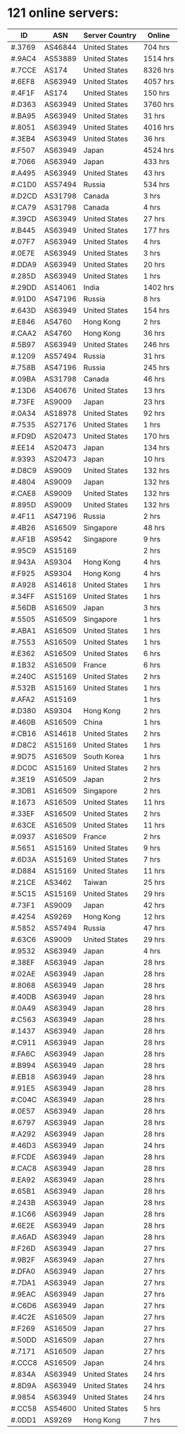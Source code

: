 # 121 online servers:

| ID | ASN | Server Country | Online |
| ------ | ------ | ------ | ------ |
| #.3769 | AS46844 | United States | 704 hrs |
| #.9AC4 | AS53889 | United States | 1514 hrs |
| #.7CCE | AS174 | United States | 8326 hrs |
| #.6EF8 | AS63949 | United States | 4057 hrs |
| #.4F1F | AS174 | United States | 150 hrs |
| #.D363 | AS63949 | United States | 3760 hrs |
| #.BA95 | AS63949 | United States | 31 hrs |
| #.8051 | AS63949 | United States | 4016 hrs |
| #.3EB4 | AS63949 | United States | 36 hrs |
| #.F507 | AS63949 | Japan | 4524 hrs |
| #.7066 | AS63949 | Japan | 433 hrs |
| #.A495 | AS63949 | United States | 43 hrs |
| #.C1D0 | AS57494 | Russia | 534 hrs |
| #.D2CD | AS31798 | Canada | 3 hrs |
| #.CA79 | AS31798 | Canada | 4 hrs |
| #.39CD | AS63949 | United States | 27 hrs |
| #.B445 | AS63949 | United States | 177 hrs |
| #.07F7 | AS63949 | United States | 4 hrs |
| #.0E7E | AS63949 | United States | 3 hrs |
| #.DDA9 | AS63949 | United States | 20 hrs |
| #.285D | AS63949 | United States | 1 hrs |
| #.29DD | AS14061 | India | 1402 hrs |
| #.91D0 | AS47196 | Russia | 8 hrs |
| #.643D | AS63949 | United States | 154 hrs |
| #.E846 | AS4760 | Hong Kong | 2 hrs |
| #.CAA2 | AS4760 | Hong Kong | 36 hrs |
| #.5B97 | AS63949 | United States | 246 hrs |
| #.1209 | AS57494 | Russia | 31 hrs |
| #.758B | AS47196 | Russia | 245 hrs |
| #.09BA | AS31798 | Canada | 46 hrs |
| #.13D6 | AS40676 | United States | 13 hrs |
| #.73FE | AS9009 | Japan | 23 hrs |
| #.0A34 | AS18978 | United States | 92 hrs |
| #.7535 | AS27176 | United States | 1 hrs |
| #.FD9D | AS20473 | United States | 170 hrs |
| #.EE14 | AS20473 | Japan | 134 hrs |
| #.9393 | AS20473 | Japan | 10 hrs |
| #.D8C9 | AS9009 | United States | 132 hrs |
| #.4804 | AS9009 | Japan | 132 hrs |
| #.CAE8 | AS9009 | United States | 132 hrs |
| #.895D | AS9009 | United States | 132 hrs |
| #.4F11 | AS47196 | Russia | 2 hrs |
| #.4B26 | AS16509 | Singapore | 48 hrs |
| #.AF1B | AS9542 | Singapore | 9 hrs |
| #.95C9 | AS15169 |  | 2 hrs |
| #.943A | AS9304 | Hong Kong | 4 hrs |
| #.F925 | AS9304 | Hong Kong | 4 hrs |
| #.A928 | AS14618 | United States | 1 hrs |
| #.34FF | AS15169 | United States | 1 hrs |
| #.56DB | AS16509 | Japan | 3 hrs |
| #.5505 | AS16509 | Singapore | 1 hrs |
| #.ABA1 | AS16509 | United States | 1 hrs |
| #.7553 | AS16509 | United States | 1 hrs |
| #.E362 | AS16509 | United States | 6 hrs |
| #.1B32 | AS16509 | France | 6 hrs |
| #.240C | AS15169 | United States | 2 hrs |
| #.532B | AS15169 | United States | 1 hrs |
| #.AFA2 | AS15169 |  | 1 hrs |
| #.D380 | AS9304 | Hong Kong | 2 hrs |
| #.460B | AS16509 | China | 1 hrs |
| #.CB16 | AS14618 | United States | 2 hrs |
| #.D8C2 | AS15169 | United States | 1 hrs |
| #.9D75 | AS16509 | South Korea | 1 hrs |
| #.DC0C | AS15169 | United States | 2 hrs |
| #.3E19 | AS16509 | Japan | 2 hrs |
| #.3DB1 | AS16509 | Singapore | 2 hrs |
| #.1673 | AS16509 | United States | 11 hrs |
| #.33EF | AS16509 | United States | 2 hrs |
| #.63CE | AS16509 | United States | 11 hrs |
| #.0937 | AS16509 | France | 2 hrs |
| #.5651 | AS15169 | United States | 9 hrs |
| #.6D3A | AS15169 | United States | 7 hrs |
| #.D884 | AS15169 | United States | 11 hrs |
| #.21CE | AS3462 | Taiwan | 25 hrs |
| #.5C15 | AS15169 | United States | 29 hrs |
| #.73F1 | AS9009 | Japan | 42 hrs |
| #.4254 | AS9269 | Hong Kong | 12 hrs |
| #.5852 | AS57494 | Russia | 47 hrs |
| #.63C6 | AS9009 | United States | 29 hrs |
| #.9532 | AS63949 | Japan | 4 hrs |
| #.38EF | AS63949 | Japan | 28 hrs |
| #.02AE | AS63949 | Japan | 28 hrs |
| #.8068 | AS63949 | Japan | 28 hrs |
| #.40DB | AS63949 | Japan | 28 hrs |
| #.0A49 | AS63949 | Japan | 28 hrs |
| #.C563 | AS63949 | Japan | 28 hrs |
| #.1437 | AS63949 | Japan | 28 hrs |
| #.C911 | AS63949 | Japan | 28 hrs |
| #.FA6C | AS63949 | Japan | 28 hrs |
| #.B994 | AS63949 | Japan | 28 hrs |
| #.EB18 | AS63949 | Japan | 28 hrs |
| #.91E5 | AS63949 | Japan | 28 hrs |
| #.C04C | AS63949 | Japan | 28 hrs |
| #.0E57 | AS63949 | Japan | 28 hrs |
| #.6797 | AS63949 | Japan | 28 hrs |
| #.A292 | AS63949 | Japan | 28 hrs |
| #.46D3 | AS63949 | Japan | 24 hrs |
| #.FCDE | AS63949 | Japan | 28 hrs |
| #.CAC8 | AS63949 | Japan | 28 hrs |
| #.EA92 | AS63949 | Japan | 28 hrs |
| #.65B1 | AS63949 | Japan | 28 hrs |
| #.243B | AS63949 | Japan | 28 hrs |
| #.1C66 | AS63949 | Japan | 28 hrs |
| #.6E2E | AS63949 | Japan | 28 hrs |
| #.A6AD | AS63949 | Japan | 28 hrs |
| #.F26D | AS63949 | Japan | 27 hrs |
| #.9B2F | AS63949 | Japan | 27 hrs |
| #.DFA0 | AS63949 | Japan | 27 hrs |
| #.7DA1 | AS63949 | Japan | 27 hrs |
| #.9EAC | AS63949 | Japan | 27 hrs |
| #.C6D6 | AS63949 | Japan | 27 hrs |
| #.4C2E | AS16509 | Japan | 27 hrs |
| #.F269 | AS16509 | Japan | 27 hrs |
| #.50DD | AS16509 | Japan | 27 hrs |
| #.7171 | AS16509 | Japan | 27 hrs |
| #.CCC8 | AS16509 | Japan | 24 hrs |
| #.834A | AS63949 | United States | 24 hrs |
| #.8D9A | AS63949 | United States | 24 hrs |
| #.9854 | AS63949 | United States | 24 hrs |
| #.CC58 | AS54600 | United States | 5 hrs |
| #.0DD1 | AS9269 | Hong Kong | 7 hrs |

